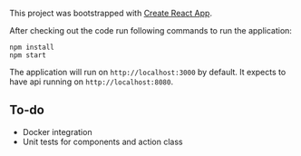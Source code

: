 This project was bootstrapped with [Create React App](https://github.com/facebookincubator/create-react-app).

After checking out the code run following commands to run the application:

    npm install
    npm start

The application will run on `http://localhost:3000` by default.
It expects to have api running on `http://localhost:8080`.

## To-do
- Docker integration
- Unit tests for components and action class
